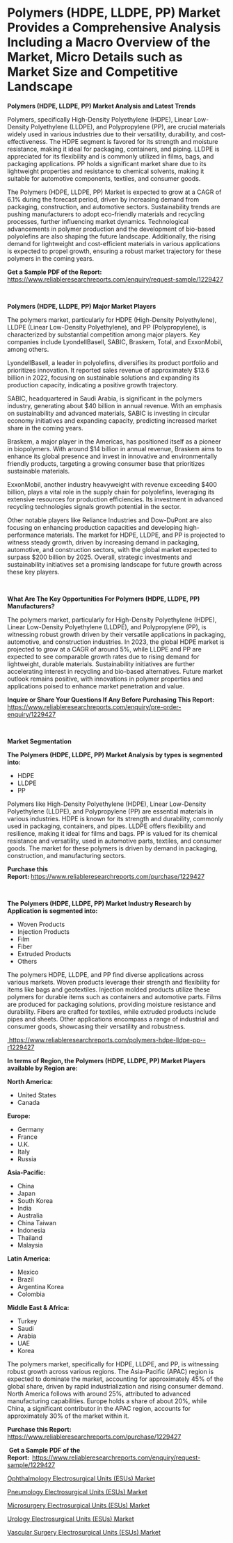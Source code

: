 <p><h1>Polymers (HDPE, LLDPE, PP) Market Provides a Comprehensive Analysis Including a Macro Overview of the Market, Micro Details such as Market Size and Competitive Landscape</h1></p><p><strong>Polymers (HDPE, LLDPE, PP) Market Analysis and Latest Trends</strong></p>
<p><p>Polymers, specifically High-Density Polyethylene (HDPE), Linear Low-Density Polyethylene (LLDPE), and Polypropylene (PP), are crucial materials widely used in various industries due to their versatility, durability, and cost-effectiveness. The HDPE segment is favored for its strength and moisture resistance, making it ideal for packaging, containers, and piping. LLDPE is appreciated for its flexibility and is commonly utilized in films, bags, and packaging applications. PP holds a significant market share due to its lightweight properties and resistance to chemical solvents, making it suitable for automotive components, textiles, and consumer goods.</p><p>The Polymers (HDPE, LLDPE, PP) Market is expected to grow at a CAGR of 6.1% during the forecast period, driven by increasing demand from packaging, construction, and automotive sectors. Sustainability trends are pushing manufacturers to adopt eco-friendly materials and recycling processes, further influencing market dynamics. Technological advancements in polymer production and the development of bio-based polyolefins are also shaping the future landscape. Additionally, the rising demand for lightweight and cost-efficient materials in various applications is expected to propel growth, ensuring a robust market trajectory for these polymers in the coming years.</p></p>
<p><strong>Get a Sample PDF of the Report:&nbsp;</strong> <a href="https://www.reliableresearchreports.com/enquiry/request-sample/1229427?utm_campaign=1731&utm_medium=2&utm_source=Github&utm_content=ia&utm_term=15102024&utm_id=polymers-hdpe-lldpe-pp">https://www.reliableresearchreports.com/enquiry/request-sample/1229427</a></p>
<p>&nbsp;</p>
<p><strong>Polymers (HDPE, LLDPE, PP) Major Market Players</strong></p>
<p><p>The polymers market, particularly for HDPE (High-Density Polyethylene), LLDPE (Linear Low-Density Polyethylene), and PP (Polypropylene), is characterized by substantial competition among major players. Key companies include LyondellBasell, SABIC, Braskem, Total, and ExxonMobil, among others. </p><p>LyondellBasell, a leader in polyolefins, diversifies its product portfolio and prioritizes innovation. It reported sales revenue of approximately $13.6 billion in 2022, focusing on sustainable solutions and expanding its production capacity, indicating a positive growth trajectory.</p><p>SABIC, headquartered in Saudi Arabia, is significant in the polymers industry, generating about $40 billion in annual revenue. With an emphasis on sustainability and advanced materials, SABIC is investing in circular economy initiatives and expanding capacity, predicting increased market share in the coming years.</p><p>Braskem, a major player in the Americas, has positioned itself as a pioneer in biopolymers. With around $14 billion in annual revenue, Braskem aims to enhance its global presence and invest in innovative and environmentally friendly products, targeting a growing consumer base that prioritizes sustainable materials.</p><p>ExxonMobil, another industry heavyweight with revenue exceeding $400 billion, plays a vital role in the supply chain for polyolefins, leveraging its extensive resources for production efficiencies. Its investment in advanced recycling technologies signals growth potential in the sector. </p><p>Other notable players like Reliance Industries and Dow-DuPont are also focusing on enhancing production capacities and developing high-performance materials. The market for HDPE, LLDPE, and PP is projected to witness steady growth, driven by increasing demand in packaging, automotive, and construction sectors, with the global market expected to surpass $200 billion by 2025. Overall, strategic investments and sustainability initiatives set a promising landscape for future growth across these key players.</p></p>
<p>&nbsp;</p>
<p><strong>What Are The Key Opportunities For Polymers (HDPE, LLDPE, PP) Manufacturers?</strong></p>
<p><p>The polymers market, particularly for High-Density Polyethylene (HDPE), Linear Low-Density Polyethylene (LLDPE), and Polypropylene (PP), is witnessing robust growth driven by their versatile applications in packaging, automotive, and construction industries. In 2023, the global HDPE market is projected to grow at a CAGR of around 5%, while LLDPE and PP are expected to see comparable growth rates due to rising demand for lightweight, durable materials. Sustainability initiatives are further accelerating interest in recycling and bio-based alternatives. Future market outlook remains positive, with innovations in polymer properties and applications poised to enhance market penetration and value.</p></p>
<p><strong>Inquire or Share Your Questions If Any Before Purchasing This Report:</strong> <a href="https://www.reliableresearchreports.com/enquiry/pre-order-enquiry/1229427?utm_campaign=1731&utm_medium=2&utm_source=Github&utm_content=ia&utm_term=15102024&utm_id=polymers-hdpe-lldpe-pp">https://www.reliableresearchreports.com/enquiry/pre-order-enquiry/1229427</a></p>
<p>&nbsp;</p>
<p><strong>Market Segmentation</strong></p>
<p><strong>The Polymers (HDPE, LLDPE, PP) Market Analysis by types is segmented into:</strong></p>
<p><ul><li>HDPE</li><li>LLDPE</li><li>PP</li></ul></p>
<p><p>Polymers like High-Density Polyethylene (HDPE), Linear Low-Density Polyethylene (LLDPE), and Polypropylene (PP) are essential materials in various industries. HDPE is known for its strength and durability, commonly used in packaging, containers, and pipes. LLDPE offers flexibility and resilience, making it ideal for films and bags. PP is valued for its chemical resistance and versatility, used in automotive parts, textiles, and consumer goods. The market for these polymers is driven by demand in packaging, construction, and manufacturing sectors.</p></p>
<p><strong>Purchase this Report:&nbsp;</strong><a href="https://www.reliableresearchreports.com/purchase/1229427?utm_campaign=1731&utm_medium=2&utm_source=Github&utm_content=ia&utm_term=15102024&utm_id=polymers-hdpe-lldpe-pp">https://www.reliableresearchreports.com/purchase/1229427</a></p>
<p>&nbsp;</p>
<p><strong>The Polymers (HDPE, LLDPE, PP) Market Industry Research by Application is segmented into:</strong></p>
<p><ul><li>Woven Products</li><li>Injection Products</li><li>Film</li><li>Fiber</li><li>Extruded Products</li><li>Others</li></ul></p>
<p><p>The polymers HDPE, LLDPE, and PP find diverse applications across various markets. Woven products leverage their strength and flexibility for items like bags and geotextiles. Injection molded products utilize these polymers for durable items such as containers and automotive parts. Films are produced for packaging solutions, providing moisture resistance and durability. Fibers are crafted for textiles, while extruded products include pipes and sheets. Other applications encompass a range of industrial and consumer goods, showcasing their versatility and robustness.</p></p>
<p><a href="https://www.reliableresearchreports.com/polymers-hdpe-lldpe-pp--r1229427?utm_campaign=1731&utm_medium=2&utm_source=Github&utm_content=ia&utm_term=15102024&utm_id=polymers-hdpe-lldpe-pp">&nbsp;https://www.reliableresearchreports.com/polymers-hdpe-lldpe-pp--r1229427</a></p>
<p><strong>In terms of Region, the Polymers (HDPE, LLDPE, PP) Market Players available by Region are:</strong></p>
<p>
    <p> <strong> North America: </strong>
        <ul>
            <li>United States</li>
            <li>Canada</li>
        </ul>
        </p> 
    <p> <strong> Europe: </strong>
        <ul>
            <li>Germany</li>
            <li>France</li>
            <li>U.K.</li>
            <li>Italy</li>
            <li>Russia</li>
        </ul>
        </p> 
    <p> <strong> Asia-Pacific: </strong>
        <ul>
            <li>China</li>
            <li>Japan</li>
            <li>South Korea</li>
            <li>India</li>
            <li>Australia</li>
            <li>China Taiwan</li>
            <li>Indonesia</li>
            <li>Thailand</li>
            <li>Malaysia</li>
        </ul>
        </p> 
    <p> <strong> Latin America: </strong>
        <ul>
            <li>Mexico</li>
            <li>Brazil</li>
            <li>Argentina Korea</li>
            <li>Colombia</li>
        </ul>
        </p> 
    <p> <strong> Middle East & Africa: </strong>
        <ul>
            <li>Turkey</li>
            <li>Saudi</li>
            <li>Arabia</li>
            <li>UAE</li>
            <li>Korea</li>
        </ul>
    </p>
    </p>
<p><p>The polymers market, specifically for HDPE, LLDPE, and PP, is witnessing robust growth across various regions. The Asia-Pacific (APAC) region is expected to dominate the market, accounting for approximately 45% of the global share, driven by rapid industrialization and rising consumer demand. North America follows with around 25%, attributed to advanced manufacturing capabilities. Europe holds a share of about 20%, while China, a significant contributor in the APAC region, accounts for approximately 30% of the market within it.</p></p>
<p><strong>Purchase this Report: </strong><a href="https://www.reliableresearchreports.com/purchase/1229427?utm_campaign=1731&utm_medium=2&utm_source=Github&utm_content=ia&utm_term=15102024&utm_id=polymers-hdpe-lldpe-pp">https://www.reliableresearchreports.com/purchase/1229427</a></p>
<p>&nbsp;<strong>Get a Sample PDF of the Report:&nbsp;&nbsp;</strong><a href="https://www.reliableresearchreports.com/enquiry/request-sample/1229427?utm_campaign=1731&utm_medium=2&utm_source=Github&utm_content=ia&utm_term=15102024&utm_id=polymers-hdpe-lldpe-pp">https://www.reliableresearchreports.com/enquiry/request-sample/1229427</a></p>
<p><strong></strong></p>
<p><p><a href="https://www.linkedin.com/pulse/emerging-technologies-reshaping-ophthalmology-electrosurgical-cea9f?trk=public_post_embed_feed-article-content&utm_campaign=1731&utm_medium=2&utm_source=Github&utm_content=ia&utm_term=15102024&utm_id=polymers-hdpe-lldpe-pp">Ophthalmology Electrosurgical Units (ESUs) Market</a></p><p><a href="https://www.linkedin.com/pulse/pneumology-electrosurgical-units-esus-market-trends-insights-zzude?utm_campaign=1731&utm_medium=2&utm_source=Github&utm_content=ia&utm_term=15102024&utm_id=polymers-hdpe-lldpe-pp">Pneumology Electrosurgical Units (ESUs) Market</a></p><p><a href="https://www.linkedin.com/pulse/microsurgery-electrosurgical-units-esus-momentum-charting-106-grqqf?trk=public_post_embed_feed-article-content&utm_campaign=1731&utm_medium=2&utm_source=Github&utm_content=ia&utm_term=15102024&utm_id=polymers-hdpe-lldpe-pp">Microsurgery Electrosurgical Units (ESUs) Market</a></p><p><a href="https://www.linkedin.com/pulse/urology-electrosurgical-units-esus-market-size-share-trends-l7a5e?utm_campaign=1731&utm_medium=2&utm_source=Github&utm_content=ia&utm_term=15102024&utm_id=polymers-hdpe-lldpe-pp">Urology Electrosurgical Units (ESUs) Market</a></p><p><a href="https://www.linkedin.com/pulse/key-drivers-vascular-surgery-electrosurgical-units-esus-market-zouzf?trk=public_post_embed_feed-article-content&utm_campaign=1731&utm_medium=2&utm_source=Github&utm_content=ia&utm_term=15102024&utm_id=polymers-hdpe-lldpe-pp">Vascular Surgery Electrosurgical Units (ESUs) Market</a></p></p>